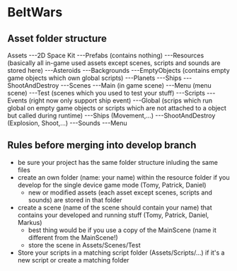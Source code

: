 # BeltWars

## Asset folder structure

Assets
---2D Space Kit
---Prefabs (contains nothing)
---Resources (basically all in-game used assets except scenes, scripts and sounds are stored here)
   ---Asteroids
   ---Backgrounds
   ---EmptyObjects (contains empty game objects which own global scripts)
   ---Planets
   ---Ships
   ---ShootAndDestroy
---Scenes
   ---Main (in game scene)
   ---Menu (menu scene)
   ---Test (scenes which you used to test your stuff)
---Scripts
   ---Events (right now only support ship event)
   ---Global (scrips which run global on empty game objects or scripts which are not attached to a object but called during runtime)
   ---Ships (Movement,...)
   ---ShootAndDestroy (Explosion, Shoot,...)
---Sounds
   ---Menu


## Rules before merging into develop branch

- be sure your project has the same folder structure inluding the same files
- create an own folder (name: your name) within the resource folder if you develop for the single device game mode (Tomy, Patrick, Daniel)
   - new or modified assets (each asset except scenes, scripts and sounds) are stored in that folder
- create a scene (name of the scene should contain your name) that contains your developed and running stuff (Tomy, Patrick, Daniel, Markus)
   - best thing would be if you use a copy of the MainScene (name it different from the MainScene!)
   - store the scene in Assets/Scenes/Test
- Store your scripts in a matching script folder (Assets/Scripts/...) if it's a new script or create a matching folder
